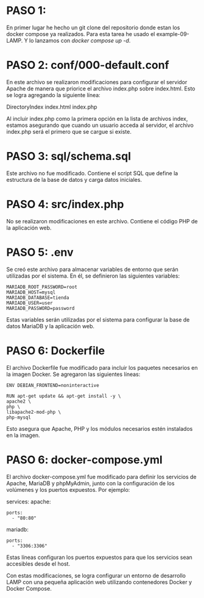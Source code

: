 # PASO 1:

En primer lugar he hecho un git clone del repositorio donde estan los docker compose ya realizados. Para esta tarea he usado el example-09-LAMP. Y lo lanzamos con *_docker compose up -d_*.

# PASO 2: conf/000-default.conf

En este archivo se realizaron modificaciones para configurar el servidor Apache de manera que priorice el archivo index.php sobre index.html. Esto se logra agregando la siguiente línea:

  DirectoryIndex index.html index.php

Al incluir index.php como la primera opción en la lista de archivos index, estamos asegurando que cuando un usuario acceda al servidor, el archivo index.php será el primero que se cargue si existe.

# PASO 3: sql/schema.sql

Este archivo no fue modificado. Contiene el script SQL que define la estructura de la base de datos y carga datos iniciales.

# PASO 4: src/index.php

No se realizaron modificaciones en este archivo. Contiene el código PHP de la aplicación web.

# PASO 5: .env

Se creó este archivo para almacenar variables de entorno que serán utilizadas por el sistema. En él, se definieron las siguientes variables:

    MARIADB_ROOT_PASSWORD=root
    MARIADB_HOST=mysql
    MARIADB_DATABASE=tienda
    MARIADB_USER=user
    MARIADB_PASSWORD=password

Estas variables serán utilizadas por el sistema para configurar la base de datos MariaDB y la aplicación web.

# PASO 6: Dockerfile

El archivo Dockerfile fue modificado para incluir los paquetes necesarios en la imagen Docker. Se agregaron las siguientes líneas:

    ENV DEBIAN_FRONTEND=noninteractive

    RUN apt-get update && apt-get install -y \
    apache2 \
    php \
    libapache2-mod-php \
    php-mysql

Esto asegura que Apache, PHP y los módulos necesarios estén instalados en la imagen.

# PASO 6: docker-compose.yml

El archivo docker-compose.yml fue modificado para definir los servicios de Apache, MariaDB y phpMyAdmin, junto con la configuración de los volúmenes y los puertos expuestos. Por ejemplo:

services:
  apache:
   
    ports:
      - "80:80"
    
  mariadb:
   
    ports:
      - "3306:3306"
   

Estas líneas configuran los puertos expuestos para que los servicios sean accesibles desde el host.

Con estas modificaciones, se logra configurar un entorno de desarrollo LAMP con una pequeña aplicación web utilizando contenedores Docker y Docker Compose.
